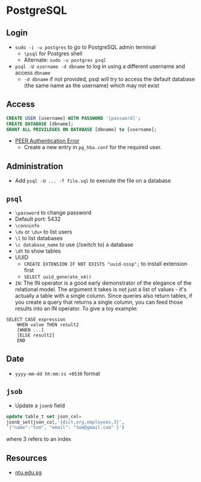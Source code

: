# PostgreSQL

## Login
-   `sudo -i -u postgres` to go to PostgreSQL admin terminal
    -   `\psql` for Postgres shell
    -   Alternate: `sudo -u postgres psql`
-   `psql -U username -d dbname` to log in using a different username and access
    `dbname` 
    -   `-d dbname` if not provided, psql will try to access the default
        database (the same name as the username) which may not exist

## Access
```sql
CREATE USER [username] WITH PASSWORD '[password]';
CREATE DATABASE [dbname];
GRANT ALL PRIVILEGES ON DATABASE [dbname] to [username];
```
- [PEER Authentication Error](https://stackoverflow.com/questions/18664074/getting-error-peer-authentication-failed-for-user-postgres-when-trying-to-ge)
  - Create a new entry in `pg_hba.conf` for the required user.

## Administration
-   Add `psql -U ... -f file.sql` to execute the file on a database

## `psql`
-   `\password` to change password
-   Default port: 5432
-   `\conninfo`
-   `\du` or `\du+` to list users
-   `\l` to list databases
-   `\c database_name` to use (/switch to) a database
-   `\dt` to show tables
-   UUID
    -   `CREATE EXTENSION IF NOT EXISTS "uuid-ossp";` to install extension first
    -   `SELECT uuid_generate_v4()`
-   `IN`: The IN operator is a good early demonstrator of the elegance of the
    relational model. The argument it takes is not just a list of values - it's
    actually a table with a single column. Since queries also return tables, if
    you create a query that returns a single column, you can feed those results
    into an IN operator. To give a toy example: 
```
SELECT CASE expression
    WHEN value THEN result2
    [WHEN ...]
    [ELSE result2]
    END
```

## Date
-   `yyyy-mm-dd hh:mm:ss +0530` format

## `jsob` 
- Update a `jsonb` field
```sql
update table_t set json_col=
jsonb_set(json_col,'{dict,org,employees,3}',
'{"name":"tom", "email": "tom@gmail.com" }')
```
where 3 refers to an index

## Resources
-   [ntu.edu.sg](https://www3.ntu.edu.sg/home/ehchua/programming/sql/PostgreSQL_GetStarted.html)
